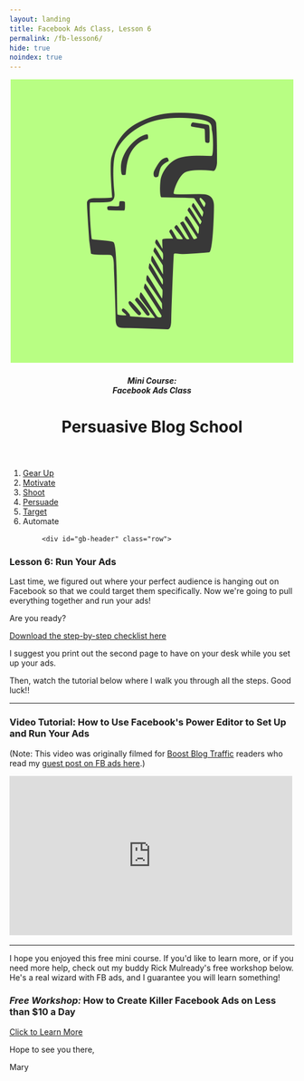 ```yaml
---
layout: landing
title: Facebook Ads Class, Lesson 6
permalink: /fb-lesson6/
hide: true
noindex: true
---
```


<div class="container-fluid">
<header class="course-header">

<div class="branding">
<img class="avatar" src="/img/fb.png" alt="">
<h5 class="float-left course-title">Mini Course:<br>Facebook Ads Class</h5>
<h1 class="site-title float-right">Persuasive Blog School</h1>
</div>
</header>

<div style="clear: both;"></div>

<ol class="progtrckr" data-progtrckr-steps="6">
    <li class="progtrckr-done-green"><a href="/fb-lesson1">Gear Up</a></li><!--
 --><li class="progtrckr-done-green"><a href="/fb-lesson2">Motivate</a></li><!--
 --><li class="progtrckr-done-green"><a href="/fb-lesson3">Shoot</a></li><!--
 --><li class="progtrckr-done-green"><a href="/fb-lesson4">Persuade</a></li><!--
 --><li class="progtrckr-done-green"><a href="/fb-lesson5">Target</a></li><!--
 --><li class="progtrckr-done-green">Automate</li>
</ol>

            <div id="gb-header" class="row">
<h3 class="no-padding-top no-padding-bottom margin-0">Lesson 6: Run Your Ads</h3>
            </div>


<div class="padding-regular">

<div class="text-align-left">
<p>Last time, we figured out where your perfect audience is hanging out on Facebook so that we could target them specifically. Now we're going to pull everything together and run your ads!</p>

<p>Are you ready?</p>

<a href="http://s3.amazonaws.com/convertkit/landing_pages/incentives/000/002/988/original/FB_Ads_Steps.pdf?1439596180" class="button" target="0">Download the step-by-step checklist here</a>

<p>I suggest you print out the second page to have on your desk while you set up your ads.</p>
<p>Then, watch the tutorial below where I walk you through all the steps. Good luck!!</p>

<hr>

<h3>Video Tutorial: How to Use Facebook's Power Editor to Set Up and Run Your Ads</h3>
<p>(Note: This video was originally filmed for <a href="http://boostblogtraffic.com/">Boost Blog Traffic</a> readers who read my <a href="http://boostblogtraffic.com/facebook-ads/">guest post on FB ads here</a>.)</p>
<div class="vid-wrapper">
<iframe src="https://player.vimeo.com/video/136227942" width="500" height="281" frameborder="0" webkitallowfullscreen mozallowfullscreen allowfullscreen></iframe>
</div>

<hr>

<p>I hope you enjoyed this free mini course. If you'd like to learn more, or if you need more help, check out my buddy Rick Mulready's free workshop below. He's a real wizard with FB ads, and I guarantee you will learn something!</p>

<div class="offer-box">
<h3><em>Free Workshop:</em> How to Create Killer Facebook Ads on Less than $10 a Day</h3>
<a class="button button-large green-button" href="http://fbadsfornewbies.com/maryweb">Click to Learn More</a>
<p>  </p>
</div>

<p>Hope to see you there,</p>
<p>Mary</p>

</div>
</div>




</div>
